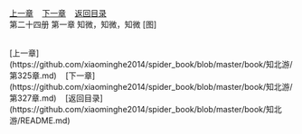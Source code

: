 
[上一章](https://github.com/xiaominghe2014/spider_book/blob/master/book/知北游/第325章.md)&nbsp;&nbsp;&nbsp;&nbsp;[下一章](https://github.com/xiaominghe2014/spider_book/blob/master/book/知北游/第327章.md)&nbsp;&nbsp;&nbsp;&nbsp;[返回目录](https://github.com/xiaominghe2014/spider_book/blob/master/book/知北游/README.md)
<br /> 第二十四册 第一章 知微，知微，知微 [图]<br />
    
  <br />
[上一章](https://github.com/xiaominghe2014/spider_book/blob/master/book/知北游/第325章.md)&nbsp;&nbsp;&nbsp;&nbsp;[下一章](https://github.com/xiaominghe2014/spider_book/blob/master/book/知北游/第327章.md)&nbsp;&nbsp;&nbsp;&nbsp;[返回目录](https://github.com/xiaominghe2014/spider_book/blob/master/book/知北游/README.md)
